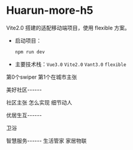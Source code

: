 # Huarun-more-h5
Vite2.0 搭建的适配移动端项目，使用 flexible 方案。

+ 启动项目：

  ```js
  npm run dev
  ```

- 主要技术栈：`Vue3.0`   `Vite2.0`   `Vant3.0`   `flexible`



第0个swiper
第1个在城市主张

美好社区------

社区主张
怎么实现
细节动人

优居生互------

卫浴

智慧服务------
生活管家
家居物联
